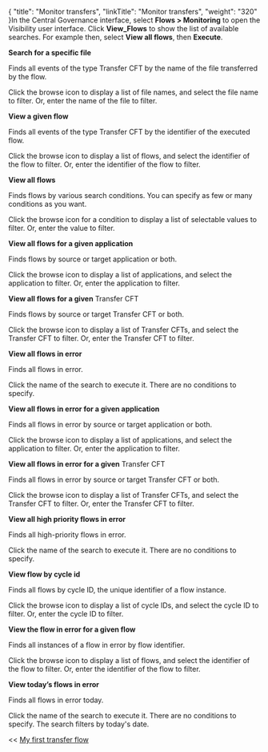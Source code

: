 {
    "title": "Monitor transfers",
    "linkTitle": "Monitor transfers",
    "weight": "320"
}In the Central Governance interface, select **Flows &gt; Monitoring** to open the Visibility user interface. Click **View\_Flows** to show the list of available searches. For example then, select **View all flows**, then **Execute**.

**Search for a specific file**

Finds all events of the type Transfer CFT by the name of the file transferred by the flow.

Click the browse icon to display a list of file names, and select the file name to filter. Or, enter the name of the file to filter.

**View a given flow**

Finds all events of the type Transfer CFT by the identifier of the executed flow.

Click the browse icon to display a list of flows, and select the identifier of the flow to filter. Or, enter the identifier of the flow to filter.

**View all flows**

Finds flows by various search conditions. You can specify as few or many conditions as you want.

Click the browse icon for a condition to display a list of selectable values to filter. Or, enter the value to filter.

**View all flows for a given application**

Finds flows by source or target application or both.

Click the browse icon to display a list of applications, and select the application to filter. Or, enter the application to filter.

**View all flows for a given** Transfer CFT

Finds flows by source or target Transfer CFT or both.

Click the browse icon to display a list of Transfer CFTs, and select the Transfer CFT to filter. Or, enter the Transfer CFT to filter.

**View all flows in error**

Finds all flows in error.

Click the name of the search to execute it. There are no conditions to specify.

**View all flows in error for a given application**

Finds all flows in error by source or target application or both.

Click the browse icon to display a list of applications, and select the application to filter. Or, enter the application to filter.

**View all flows in error for a given** Transfer CFT

Finds all flows in error by source or target Transfer CFT or both.

Click the browse icon to display a list of Transfer CFTs, and select the Transfer CFT to filter. Or, enter the Transfer CFT to filter.

**View all high priority flows in error**

Finds all high-priority flows in error.

Click the name of the search to execute it. There are no conditions to specify.

**View flow by cycle id**

Finds all flows by cycle ID, the unique identifier of a flow instance.

Click the browse icon to display a list of cycle IDs, and select the cycle ID to filter. Or, enter the cycle ID to filter.

**View the flow in error for a given flow**

Finds all instances of a flow in error by flow identifier.

Click the browse icon to display a list of flows, and select the identifier of the flow to filter. Or, enter the identifier of the flow to filter.

**View today’s flows in error**

Finds all flows in error today.

Click the name of the search to execute it. There are no conditions to specify. The search filters by today's date.

&lt;&lt; [My first transfer flow](../../)
